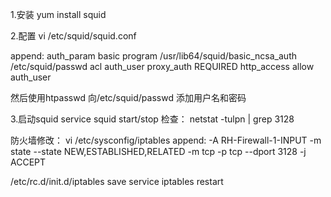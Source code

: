 1.安装
yum install squid

2.配置
vi /etc/squid/squid.conf

append:
auth_param basic program /usr/lib64/squid/basic_ncsa_auth /etc/squid/passwd
acl auth_user proxy_auth REQUIRED
http_access allow auth_user

然后使用htpasswd 向/etc/squid/passwd 添加用户名和密码

3.启动squid
service squid start/stop
检查：
netstat -tulpn | grep 3128

防火墙修改：
vi /etc/sysconfig/iptables
append: -A RH-Firewall-1-INPUT -m state --state NEW,ESTABLISHED,RELATED -m tcp -p tcp --dport 3128 -j ACCEPT

/etc/rc.d/init.d/iptables save
service iptables restart